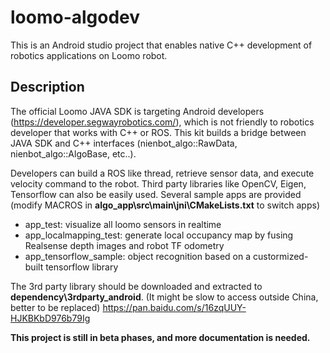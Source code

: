 # loomo-algodev
This is an Android studio project that enables native C++ development of robotics applications on Loomo robot.

## Description
The official Loomo JAVA SDK is targeting Android developers (https://developer.segwayrobotics.com/), which is not friendly to robotics developer that works with C++ or ROS. This kit builds a bridge between JAVA SDK and C++ interfaces (nienbot_algo::RawData, nienbot_algo::AlgoBase, etc..).

Developers can build a ROS like thread, retrieve sensor data, and execute velocity command to the robot. Third party libraries like OpenCV, Eigen, Tensorflow can also be easily used. Several sample apps are provided (modify MACROS in **algo_app\src\main\jni\CMakeLists.txt** to switch apps)
- app_test: visualize all loomo sensors in realtime
- app_localmapping_test: generate local occupancy map by fusing Realsense depth images and robot TF odometry
- app_tensorflow_sample: object recognition based on a custormized-built tensorflow library

The 3rd party library should be downloaded and extracted to **dependency\3rdparty_android**. (It might be slow to access outside China, better to be replaced)
https://pan.baidu.com/s/16zqUUY-HJKBKbD976b79Ig

**This project is still in beta phases, and more documentation is needed.**
